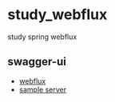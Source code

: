 # study_webflux

study spring webflux

## swagger-ui

- [webflux](http://127.0.0.1:8080/webjars/swagger-ui/index.html)
- [sample server](http://127.0.0.1:8090/swagger-ui/index.html)